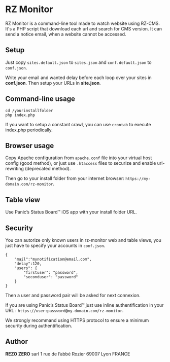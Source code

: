 # RZ Monitor

RZ Monitor is a command-line tool made to watch website using RZ-CMS.
It's a PHP script that download each url and search for CMS version.
It can send a notice email, when a website cannot be accessed.

## Setup

Just copy `sites.default.json` to `sites.json` and `conf.default.json` to `conf.json`.

Write your email and wanted delay before each loop over your sites in **conf.json**.
Then setup your URLs in **site.json**.

## Command-line usage


```
cd /yourinstallfolder
php index.php
```

If you want to setup a constant crawl, you can use `crontab` to execute index.php periodically.

## Browser usage

Copy Apache configuration from `apache.conf` file into your virtual host config (good method),
or just use `.htaccess` files to securize and enable url-rewriting (deprecated method).

Then go to your install folder from your internet browser: `https://my-domain.com/rz-monitor`.

## Table view

Use Panic’s Status Board™ iOS app with your install folder URL.

## Security

You can autorize only known users in rz-monitor web and table views,
you just have to specify your accounts in `conf.json`.

```
{
    "mail":"mynotification@email.com",
    "delay":120,
    "users": {
        "firstuser": "password",
        "seconduser": "password"
    }
}
```

Then a user and password pair will be asked for next connexion.

If you are using Panic’s Status Board™ just use inline authentification
in your URL : `https://user:password@my-domain.com/rz-monitor`.

We strongly recommand using HTTPS protocol to ensure a minimum security during authentification.

## Author

**REZO ZERO** sarl
1 rue de l’abbé Rozier
69007 Lyon
FRANCE

